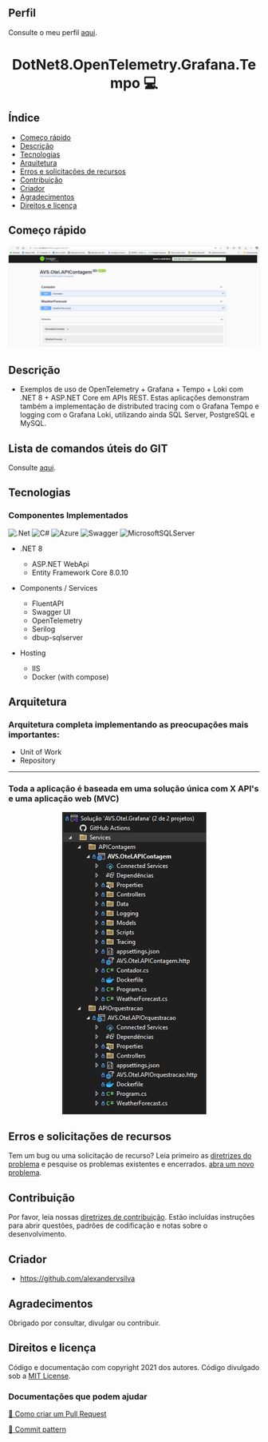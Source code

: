  <!--<p align="center" style="font-weight: bold;">
   <img alt="logo" src="https://user-images.githubusercontent.com/5068797/161198565-ac18c5ac-c0d9-4669-9568-b2009e944d77.png#gh-light-mode-only" />
    <img alt="logo" src="https://user-images.githubusercontent.com/5068797/161364257-0c1d81f6-62ac-4192-93f8-836b4ce0fd06.png#gh-dark-mode-only" />
    Logo aqui
</p>-->

## Perfil

Consulte o meu perfil <a href="https://github.com/alexandervsilva/alexandervsilva/blob/master/README.md">aqui</a>.

<h1 align="center" style="font-weight: bold;">DotNet8.OpenTelemetry.Grafana.Tempo 💻</h1>

## Índice

- [Começo rápido](#começo-rápido)
- [Descrição](#descrição)
- [Tecnologias](#tecnologias)
- [Arquitetura](#arquitetura)
- [Erros e solicitações de recursos](#erros-e-solicitações-de-recursos)
- [Contribuição](#contribuição)
- [Criador](#criador)
- [Agradecimentos](#agradecimentos)
- [Direitos e licença](#direitos-e-licença)

## Começo rápido

<p align="center" style="font-weight: bold;">
    <img alt="Endpoints" src="https://github.com/alexandervsilva/DotNet8.OpenTelemetry.Grafana.Tempo/blob/master/images/endpoints-apicontagem.png" />
    
</p>

## Descrição

- Exemplos de uso de OpenTelemetry + Grafana + Tempo + Loki com .NET 8 + ASP.NET Core em APIs REST. Estas aplicações demonstram também a implementação de distributed tracing com o Grafana Tempo e logging com o Grafana Loki, utilizando ainda SQL Server, PostgreSQL e MySQL.

## Lista de comandos úteis do GIT

Consulte <a href="https://github.com/alexandervsilva/Repositorio.Modelo.Basico/blob/master/git.md">aqui</a>.

## Tecnologias

### Componentes Implementados

[JAVASCRIPT__BADGE]: https://img.shields.io/badge/Javascript-000?style=for-the-badge&logo=javascript
[TYPESCRIPT__BADGE]: https://img.shields.io/badge/typescript-D4FAFF?style=for-the-badge&logo=typescript
[EXPRESS__BADGE]: https://img.shields.io/badge/express-005CFE?style=for-the-badge&logo=express
[VUE__BADGE]: https://img.shields.io/badge/VueJS-fff?style=for-the-badge&logo=vue
[NEST__BADGE]: https://img.shields.io/badge/nest-7026b9?style=for-the-badge&logo=nest
[GRAPHQL__BADGE]: https://img.shields.io/badge/GraphQL-e10098?style=for-the-badge&logo=graphql
[JAVA_BADGE]:https://img.shields.io/badge/java-%23ED8B00.svg?style=for-the-badge&logo=openjdk&logoColor=white
[SPRING_BADGE]: https://img.shields.io/badge/spring-%236DB33F.svg?style=for-the-badge&logo=spring&logoColor=white
[MONGO_BADGE]:https://img.shields.io/badge/MongoDB-%234ea94b.svg?style=for-the-badge&logo=mongodb&logoColor=white
[AWS_BADGE]:https://img.shields.io/badge/AWS-%23FF9900.svg?style=for-the-badge&logo=amazon-aws&logoColor=white
[DOTNET_BADGE]:https://img.shields.io/badge/.NET-5C2D91?style=for-the-badge&logo=.net&logoColor=white
[AZURE_BADGE]:https://img.shields.io/badge/azure-%230072C6.svg?style=for-the-badge&logo=microsoftazure&logoColor=white
[CSHARP_BADGE]:https://img.shields.io/badge/c%23-%23239120.svg?style=for-the-badge&logo=csharp&logoColor=white
[SWAGGER_BADGE]:https://img.shields.io/badge/-Swagger-%23Clojure?style=for-the-badge&logo=swagger&logoColor=white
[SQLSERVER_BADGE]:https://img.shields.io/badge/Microsoft%20SQL%20Server-CC2927?style=for-the-badge&logo=microsoft%20sql%20server&logoColor=white

![.Net][DOTNET_BADGE]
![C#][CSHARP_BADGE]
![Azure][AZURE_BADGE]
![Swagger][SWAGGER_BADGE]
![MicrosoftSQLServer][SQLSERVER_BADGE]

- .NET 8
    
    - ASP.NET WebApi    
    - Entity Framework Core 8.0.10

- Components / Services    
    - FluentAPI    
    - Swagger UI   
    - OpenTelemetry
    - Serilog
    - dbup-sqlserver    

- Hosting
    - IIS   
    - Docker (with compose)

## Arquitetura

### Arquitetura completa implementando as preocupações mais importantes:

- Unit of Work
- Repository

---

### Toda a aplicação é baseada em uma solução única com X API's e uma aplicação web (MVC)

<p align="center">
     <img alt="Solution" src="https://github.com/alexandervsilva/DotNet8.OpenTelemetry.Grafana.Tempo/blob/master/images/solution.png" />
</p>

## Erros e solicitações de recursos
Tem um bug ou uma solicitação de recurso? Leia primeiro as [diretrizes do problema](https://reponame/blob/master/CONTRIBUTING.md)  e pesquise os problemas existentes e encerrados. [abra um novo problema](https://github.com/alexandervsilva/<meu-repositorio>/issues).

## Contribuição

Por favor, leia nossas [diretrizes de contribuição](https://reponame/blob/master/CONTRIBUTING.md). Estão incluídas instruções para abrir questões, padrões de codificação e notas sobre o desenvolvimento.

## Criador

- <https://github.com/alexandervsilva>

## Agradecimentos

Obrigado por consultar, divulgar ou contribuir.

## Direitos e licença

Código e documentação com copyright 2021 dos autores. Código divulgado sob a [MIT License](https://github.com/alexandervsilva/Repositorio.Modelo.Basico/blob/master/LICENSE).

<h3>Documentações que podem ajudar</h3>

[📝 Como criar um Pull Request](https://www.atlassian.com/br/git/tutorials/making-a-pull-request)

[💾 Commit pattern](https://gist.github.com/joshbuchea/6f47e86d2510bce28f8e7f42ae84c716)
